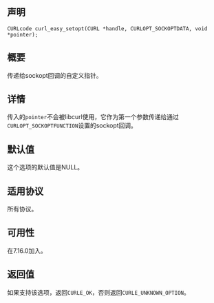 ## 声明

```
CURLcode curl_easy_setopt(CURL *handle, CURLOPT_SOCKOPTDATA, void *pointer);
```

## 概要

传递给sockopt回调的自定义指针。

## 详情

传入的`pointer`不会被libcurl使用，它作为第一个参数传递给通过`CURLOPT_SOCKOPTFUNCTION`设置的sockopt回调。

## 默认值

这个选项的默认值是NULL。

## 适用协议

所有协议。

## 可用性

在7.16.0加入。

## 返回值

如果支持该选项，返回`CURLE_OK`，否则返回`CURLE_UNKNOWN_OPTION`。